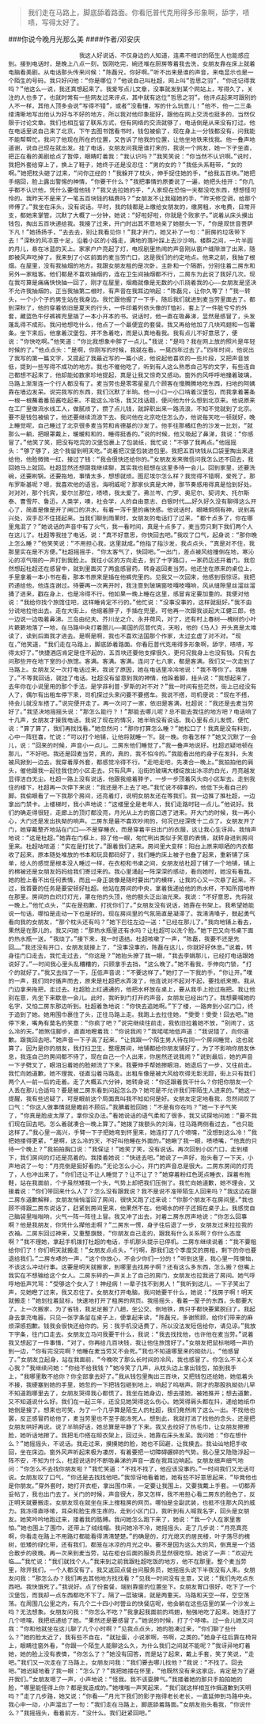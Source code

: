 > 我们走在马路上，脚底舔着路面。你看厄普代克用得多形象啊，舔字，啧啧，写得太好了。

###你说今晚月光那么美
####作者/邓安庆

						我这人好说话，不仅身边的人知道，连素不相识的陌生人也能感应到。接到电话时，是晚上八点一刻，饭刚吃完，碗还堆在厨房等着我去洗，女朋友靠在床上就着电脑看美剧。从电话那头传来问候：“陈磊兄，你好啊。”听不出来是谁的声音，来电显示也是一个陌生的号码，我只好问他：“你是哪位？”他说自己叫杜超，网上叫“哲思之羽”，“你还记得我吗？”他这么一说，我还真想起来了。我爱写点儿文章，没事就发到某个网站上，写得久了，关注的人也多了，也就时常有一些网友过来评点，其中就有这位“哲思之羽”。他评点起来可跟别的人不一样，其他人顶多会说“写得不错”，或者“没看懂，写的什么玩意儿！”他不，他一二三条缕清晰地写出他认为好与不好的地方，所以我对他印象挺好，跟他在网上交流也挺多的，当然仅限于讨论文章。我们也相互留了联系方式，但有网络的交流就够了，电话倒是从来没有打过。他在电话里说自己来了北京，下午去图书馆看书时，钱包被偷了，现在身上一分钱都没有，问我能不能帮帮忙。我问了他现在所在的位置，又告诉了他我的位置，让他坐地铁来找我。他一叠声地道谢，说自己现在就出发。挂了电话，女朋友问我是谁打来的，我说一个网友，她一下子坐直，把正在看的美剧给点了暂停，眼睛盯着我：“我认识吗？”我笑笑说：“你当然不认识啊。”说时，我把外套给穿上了，换上了鞋子，她终于还是没忍住：“男的女的？”我低头系鞋带，“女的啊。”她把枕头砸了过来，“问你正经的！”我躲开了枕头，伸手捉住她的手，“给我五百块。”她把手缩回，脸上露出警惕的神情，“你要干什么？”我把事情的原委说了一遍，她把头扭开：“你几乎都不认识他，凭什么要借他钱？”我又去拉她的手，“人家现在恐怕一天都没吃东西，想想怪可怜的。我昨天不是来了一笔五百块钱的稿费吗？”女朋友不让我碰她的手，“昨天修空调，给那个师傅了。”我坐在床头，没有说话。平时，我的钱都是上缴给女朋友的，缴房租，水电费，日常开支，都她来掌管。沉默了大概了一分钟，她说：“好啦好啦，你就是个败家子。”说着从床头摸出钱包，掏出五百块递给我。我接了过来，开门时出其不意地亲了她额头一下，“你是观世音菩萨下凡！”她扬扬手，“去去去，别让我看见你！”我才开门，她又补了一句：“厨房的垃圾带下去！”深秋的风凉意十足，沿着小区的小路走，满地的落叶踩上去沙沙响。楼群之间，一片半圆的月儿，悬在冰蓝的天上。家家户户亮起了灯，电视剧里热闹的声音刚从窗户缝隙泄了出来，随即被风声吃掉了。我来到了小区前面的麦当劳门口，这是我们的约定地点。他来之前，我抽了根烟。在屋里，没有我抽烟的地方。我跟女朋友租的是次卧，主卧和一个隔断，分别住着二房东和另外一家租客。他们都是不喜欢抽烟的，连在卫生间抽烟都不行，二房东为此说了我好几次。现在我可算是痛痛快快抽一回了，刚才在屋里，烟瘾就像是无数的小爪挠着我的心——女朋友是坚决不允许我抽烟的。正当我抽第二根时，有声音在我耳边响起：“陈磊兄，让你久等了！”我一转头，一个小个子的男生站在我身边。我忙跟他握了一下手，随后我们就进到麦当劳里面去了。都到深秋了，他的穿着依旧是夏天的行头，一件印着列侬头像的T恤衫，套上了一件脏兮兮的外套，藏蓝色牛仔裤裤兜里插了一本小开本的书。说话时，他一直在吸鼻涕，显然是感冒了，头发蓬乱得不成形。我问他想吃什么，他点了一个最便宜的套餐。我又再给他加了几块鸡翅和一包薯条。坐下来后，他拿着汉堡包，并不急着吃，而是认真地看我。我有点儿不好意思了，便说：“你快吃啊。”他笑道：“你比我想象中胖了一点儿。”我说：“是吗？我在网上放的照片是年轻时候的了。”他点点头：“是啊，你刚写的时候，我就在看。一晃四年过去了。”四年时间，他说出了我写的第一篇文字，又提起了我最近写的一篇小说，他说起他喜欢的一些片段，又把声音放低，提到一些写得不成功的地方。我也不催他吃了，听到有人这么熟悉自己写的文字，有些连自己都想不起来了，他却能如数家珍地提起，真是让我又惊奇又感动。窗外的风呼呼地撞着玻璃，马路上渐渐连一个行人都没有了。麦当劳也是零零星星几个顾客在慢腾腾地吃东西，扫地的阿姨靠在墙边发呆。说完我写的东西，我们沉默了半晌。他一小口一小口啃着汉堡包，而我拿着薯条一根一根蘸着番茄酱吃起来。不能这么冷场，我又找话题，便问他为什么想到北京来。他说原来在工厂里做流水线工人，做腻烦了，攒了点儿钱，就辞职出来一路流浪，不知不觉就到了北京。要不是钱包被偷了，他还要继续流浪下去。我问他在北京吃住怎么办，他说每天吃一顿就好，晚上睡觉呢，自己睡过了北京很多麦当劳和肯德基的沙发了。他手往那橘红色的沙发一比划，“就那么一躺，把眼罩戴上，暖暖和和的，睡得挺香的。”说的时候，他又吸起了鼻涕，我说：“你感冒了。”他笑了笑，把没有吃完的汉堡包裹上了包装纸，我忙说：“不够了我再点。”他摇摇头：“够了够了，这个我留到明天吃。”说着把汉堡包装进包里。我把五百块钱从口袋里掏出来递给他，他脸微微一红，接过了钱：“我会很快还给你的。”女朋友发来微信问我怎么还不回去，我回她马上就回。杜超显然还想跟我继续聊，其实我也挺想在这里多待一会儿。回到家里，还要洗碗，还要刷锅，还要拖地，事情太多，想想就烦。图尼埃尔怎么样？我觉得不错啊，爱死了。那布罗斯基呢？嗯，我喜欢他的语言。海明威呢？那家伙真是大神，那节奏感用得真是恰到好处。对对对，那个托宾，爱尔兰那位，啧啧，我太爱了。弗兰岑、门罗、奥尼尔、契诃夫、托尔斯泰、曹雪芹、鲁迅，人类学，噢，社会学，人的自由意志、白银时代……好久好久没有聊得这么开心了，简直是像是开了闸口的洪水，有着一泻千里的痛快感。他说话时，眼睛炯炯有神，说到高兴处，双手忍不住搓起来。当我们聊到雨果时，女朋友的电话打了过来，“都十点多了，你在哪里鬼混了？”她说话的声音中有了火气，我一看时间，真是十点多了，麦当劳只剩下我们两个人在这儿了。杜超等我挂了电话，说：“真不好意思，你快回去吧。”我叹了口气，起身说：“那你晚上怎么睡？”他笑笑说：“不用担心我，这里就成。”他指了指沙发，我点点头，“真是对不住，我那里实在是不方便。”杜超摇摇手，“你太客气了，快回吧。”一出门，差点被风给撞倒在地，寒沁沁的凉气啪的一声打到我脸上。我往小区的方向走去，到了十字路口，一家药店还开着门。我忽然想起杜超还在感冒中，就到里面买了两盒感冒药，转身返回麦当劳。他还坐在原来的桌位上，手里拿着一本小书在看，那本书原来是插在他裤兜里的。见我又一次回来，他感到很惊讶。我把药递给他，他连连谢过。待要再一次离开时，我注意到玻璃窗吱嘎吱嘎响，风从缝隙里丝溜丝溜捅了进来，戳在身上，也是冷得不行。他如果一晚上睡在这里，感冒肯定要加重的。我便对他说：“我给你找个旅馆住吧，这样睡肯定不行的。”他忙说：“没事没事的，这样就挺好。”我不由分说地拉他出去。走在大街上，他缩着脖子，手插在兜里。可他再一次跟我谈起大江健三郎，他一边说一边吸着鼻涕。三岛由纪夫、芥川龙之介、永井荷风，对了，还有村上春树——槐树的小叶片簌簌地落了一地，在马路中央打着圈儿——美国的厄普代克，天啦，他的《马人》开头真是太难读了，读到后面我才进去。是啊是啊，我也不喜欢法国那个作家，太过玄虚了对不对。“现在，”他笑道，“我们走在马路上，脚底舔着路面。你看厄普代克用得多形象啊，舔字，啧啧，写得太好了。”快捷酒店肯定是住不起的，五百块还要他支撑很久，更何况我身上也没有钱。只有去问那些开在地下室的小旅馆。客满。客满。客满。连问了七八家，都是客满。我们又一次走到了马路上。女朋友又一次打电话过来，我说了原因，她在电话里冷冷地说：“我不等你了。我睡了。”不等我回话，就挂了电话。杜超没有留意到我的神情，他跺着脚，扭头说：“我想起来了，去年你在小说里用的那个手法，是学菲利普·罗斯的对不对？”我一时间有些茫然，街上已经没有人了，偶尔有出租车停下来，司机探过头来问要不要搭车。我说不搭，司机便说：“现在不搭，待会儿就没车搭了。”说完便开走了。再一次问了一家，依旧是客满，杜超说：“我还是去麦当劳好了。”我坚决地摇摇头说：“那怎么能行？！”那能去哪儿呢？总不能去我住的地方吧？电话响了十几声，女朋友才接我电话。我说了现在的情况，她半晌没有说话。我心里有点儿发慌，便忙说：“算了算了，我们再找找看。”她忽然问：“那你打算怎么睡？”她松口了！我真是没有料到，心中一阵狂喜，忙说：“可以打个地铺，让他将就睡一下。就一晚。你看怎样？”她又沉默了一会儿，说：“回来的时候，声音小一点儿。二房东他们睡觉了。”我一叠声地说好。杜超迟疑地顿在那儿，“不好吧。我还是回麦当劳，真的，真的，我不怕冷的。”我能看出他的身子在发抖，头发被风掀到一边去。我穿着厚外套，都感觉冷得不行。“走吧走吧，先凑合一晚上。”我拍拍他的肩头，催他跟我一起往我住的小区走去。只有风声，沿街的玻璃大楼绽放出冰凉的白光，月亮越发显得洁白无尘。杜超一路上没有说话，他跟我缩着脖子，一步一步顶着风头向小区犁去。走到我住的楼下，杜超再一次停下来说：“我还是不上去了吧。”我忙说不碍事的，他低下头看自己的脚。我偷眼看了一下我那个房间，还亮着灯，说明女朋友还在等我们。我一边推了推杜超，一边拿出门禁卡。上楼梯时，我小声地说：“这楼里全是老年人，我们走路时轻一点儿。”他说好。我们的确走得很轻，走廊上的顶灯都没亮，月光从上方的窗口透了进来。开大门的时候，我一再小心，大门还是发出执拗的响声。二房东是最不喜欢吵闹的，何况已经深夜十二点了。女朋友开了门，她穿戴整齐地站在门口——不是穿睡衣，而是穿着平日出门的衣服，这让我心生讶异。我悄声地说：“这是杜超。”她靠在门框上，掠了他一眼，匆忙咧出类似于笑意的表情，就转身进到房间里来。杜超咕哝道：“实在是打扰了。”跟着我们进来。房间里大变样：阳台上原来晾晒的内衣都收了起来，原本随处堆放的书本和玩具都码好了，我们睡的床上被子也叠了起来，重新铺了床单，给人的感觉是根本没人睡过一样，在衣柜和书桌之间，女朋友给杜超了铺了一个地铺，铺上的棉被还是女朋友妈妈给我们寄过来的。我心里涌起一阵深深的感动，看向她时，她没有看我。她的脸上看不出任何表情，而且一身正装像是随时要出门的模样，让我的心又一次悬了起来。不过，我首要的任务是要安顿好杜超。他站在房间的中央，拿着我递给他的热水杯，不知所措地杵在那里。房间的白炽灯灯光，罩在他的头顶，他的额头泛出油光来。我说：“不好意思，先将就一晚上。”他忙点头，“实在是抱歉，打扰你们了。”女朋友没有说话，她靠在书架上。我希望她能说一句话，哪怕是走动一下也是好的。现在房间里的气氛简直是凝滞了。我清清嗓子，鼓起勇气看向我的女朋友，“那个枕头还有吗？”她下巴往左边一送：“已经在那儿了。”我向地铺上看去，果然是在那儿的。我又问她：“那热水瓶里还有水吗？让杜超可以洗个脸。”她下巴又向书桌下面的热水瓶一送，“我烧了。”接下来，我一时语结。杜超咳嗽了一声，“陈磊，我要不还是先回……”我还没有开口，女朋友就接上了，“没事没事的，陈磊在这儿，你就好好休息。”说着，转身往门口走去，我忙走过去，“你这是？”她抬头撩了我一眼，“我去李娟那儿，已经打电话跟她说好了。”一时间我心里头乱糟糟的，只顾拿手去挡，“这么晚了。”她不看我，手伸向门锁，“打个的就好了。”我又去挡了一下，压低声音说：“不要这样了。”她打了一下我的手，“你让开。”噗的一声，我们同时循声而去，原来是杜超把水弄泼了，他连说对不起对不起，要找纸来擦。我从门边拿来拖把，走过去。杜超脸上红通通的，他把水杯放在桌上，要从我手上抢过拖把。我让他别在意，先坐下来歇息一会儿。此时，我听到门打开的声音，女朋友已经出门了。我想要喊她的名字，又怕二房东那边听到。杜超着急地说：“你快去追她啊。”下了楼，一路奔到小区门口，终于追到了她。她用围巾裹住了头，正往马路上走。我跑上去拉住她，“雯雯！雯雯！回去吧。”她停下来，嘴角有莫名的笑意：“你疯了吧？”说完继续往前走，我依旧拉着她不放，“别闹了，这么冷的天。”她煞住脚步，直直地瞪着我：“你说我闹？”我喏喏地低声道：“我说错了，向你道歉。跟我回去吧。”她声音一下子高了起来，“让我跟一个陌生男人待在同一个房间睡觉，这也就算了。因为是你的朋友，我打扫卫生，整理房间，地铺都给你朋友铺好了，为了不影响你朋友休息，我连自己的房间都不待了，现在自己一个人出来，你居然还说我闹？”说到最后，她的声音一下子劈叉了，眼泪沿着她的脸颊流了下来。我要伸手帮她擦眼泪，她退后了一步，又往前走。我忙向她道歉，她不理我，径直沿着马路走。出租车像是被大风给吹得无影无踪，街上只有我们两个人一前一后的走着。走了大概五六分钟，她转身说：“你还跟着我干什么？你把你朋友一个人丢在那儿合适吗？要是被二房东看到问起怎么办？她可是不允许我们带陌生人进来的。”她这一提醒，我有些迟疑了，可是眼前这个局面真叫我不知如何是好。女朋友定定地看我，忽然间叹了口气：“你这人做事情就是瞻前不顾后。”我腆着脸回她：“不是有你在吗？”她一下子气笑了，“你真是脸皮太厚了，拿你没办法。”看她说话的语气柔和了很多，我又试探地问她：“要不我们现在回去吧。怎么着就凑合一晚上算了。”她拨了拨额头的刘海，往马路两侧看过去，“也只能这样了。”我心里一高兴，手臂一下子把她弯到怀里来，她连打了几个喷嚏，“没想到这么冷！”我把她搂得更紧，“是啊，这么冷的天，不好叫他睡在外面的。”她瞅了我一眼，啧啧嘴，“他真的只待一个晚上？”我拍拍胸口说：“我保证！”她笑了笑，没有说话。再次回到小区门口，走到楼下，我们房间的灯还是亮着的。我搂着她说：“快进去吧。”她说了一声好，抬头看了一下天，小声地说了一句：“月亮倒是挺好看的。”无论怎么小心，开门的声音总是很大。二房东房间的灯亮了，人也冲出来了，“你们还让不让人睡觉了？让不让了？”她穿着粉红色斑点睡衣，踩着布拖鞋，站在我面前，个子虽然矮我一个头，气势上却把我们压倒了。我忙向她道歉，她不理会，又接着说：“你们带回来什么人了？怎么没有跟我说？我不是说不准带陌生人回来吗？”我这边在跟二房东道歉解释，女朋友悄悄溜回了房间，很快又跑了过来说：“你那个朋友不在房间里。”我也顾不得跟二房东说话了，赶紧到房间里来，他果然不在。他喝水的杯子还搁在桌子上。我感觉自己脑袋里嗡嗡响，火气一阵一阵往上冒。我又冲了出去，对着二房东厉声地说：“你怎么回事啊？他是我朋友，你凭什么撵他走啊？”二房东一愣，身子往后退了一步，女朋友过来拉拉我的衣袖。二房东回过神来，又重整旗鼓，“你朋友自己走的，跟我有什么关系啊？你什么态度啊？”我不理她，拿起手机拨打杜超的电话，手机那头提示已停机。二房东继续说着：“我不要租给你们了！你们明天就搬走！”女朋友点点头，“行啊，那我们这个季度交的房租，剩下的你也要退给我们。”二房东哧的一声，“这个你放心，不会少你们一分的！”听到这里，我心里一阵懊恼，不该这么冲动行事。这要是明天就搬家，到哪里去找房子啊？还有这么多东西，怎么搬？但嘴上我实在不想输给这个女人。二房东砰的一声关上了自己的房门，女朋友也拉我进了房间。她气呼呼地低声咒骂：“受够这个女人了！神经病！一辈子找不到男人！”我听到这儿，一下子笑出了声，见她瞪了过来，我又忍住了。女朋友打开电脑，我问她要干什么，她说：“找房子啊！明天就搬走！”她划拉着鼠标，快速地打开了租房的网页。我摇摇头，看着一屋子的东西，头都要大了。上一次搬家，为了省钱，我足足搬了八趟，坐公交、倒地铁，两只手都快要累脱臼了。我起身去拿充电器，只见一张字条留在桌子上，便拿起来读，“陈磊兄，多谢照顾，给你们带来的麻烦深感抱歉。钱我会很快还给你的。另：我手机没话费了，所以没法发短信给你，请见谅。”我放下字条，往门口走去。女朋友立马问我要干什么，我说：“我去找找他，也许他在麦当劳。”说着我又想起了一件事情，“对了，你再给几百块钱，我让他住旅馆好了。”女朋友把鼠标啪嗒一声扔到一边，“你有完没完啊？他睡在麦当劳又不会死。”我也不知道哪里来的拗劲儿，“他感冒了。”女朋友立起身，站在我面前，“今晚吹了那么长时间的冷风，我也感冒了。你怎么不关心关心我？”我继续问她：“你给不给我钱？”她冷笑了几声，从枕头边上拿出钱包，拍到我手上，“我哪里敢不给你？你全部拿去好了。”我从钱包里掏出三百块，又把钱包还给她，她低着头不接，我硬塞到她的手里，她忽的一下把钱包砸到地上，响起了呜咽声。刚才的那股执拗劲儿早不知道跑哪里去了，女朋友哭得我心都慌了。我坐在她身边，想去搂她，被她推开；想去道歉，又不知道说什么好。我们在一起三年，还没见她哭得这么伤心。她哭得肩头都在抖，递给她纸巾她倒是接了。想来也可笑，为了一个几乎算是陌生人的杜超，我们竟然闹了这么一出。不找他也罢，反正感冒药给他了，麦当劳里也不至于能冻死人。想到此，我就打消了找他的念头，还是把女朋友哄好再说。说了半晌好话，她总算是平静了下来。我又去绞好了热毛巾，让女朋友擦擦脸，她听话地擦了。我把毛巾搭在晾衣架上，回过头，她靠在床头发呆。我问她：“你在想什么？”她摇摇头，不说话。我走过来，摸摸她的脸，她也不回避，让我摸去。我讪讪地把手收回，坐在床边。窗外风声听起来极为凄厉，有着要把一切障碍碾碎的气势。我心里又隐隐浮起一阵不安，不知为什么，杜超说话时不断吸鼻涕的声音一直在我耳边响起。女朋友细声细气地问：“你怎么不去找你朋友啦？”我忙笑道：“不找不找了，他应该没事的。”一时间我们又无话可说。女朋友叹了口气，“你还是去找找他吧。”我惊讶地看着她，她有些不好意思起来，“毕竟他也是你朋友。”穿外套时，她打开衣柜，拿出围巾来，一定要让我围上，又要我戴上手套。一切都弄妥帖了，我也出门去了。关门的时候，声音很大，那又怎样，我不用担心看二房东的脸色了，反正明天就要搬走。女朋友现在就坐在床上搜租房的网页。哪怕是全副武装，也抵不住那大风的威力。我冻得直哆嗦，耳朵和脸生疼生疼的。走到小区门口，我听到有人喊我名字，回头是女朋友。她笑吟吟地跑过来，搂着我的胳膊。我问她怎么跑下来了，她说：“我一个人在家里害怕。”她也围上了围巾，还带上了绒线帽。我问她冷不冷，她摇摇头，走了几步说：“月亮真亮啊，你看走在路上不用路灯都能看得清清楚楚。”的确是的，灯光熄灭的居民楼，叶子落尽的槐树，低矮的绿化带，还有我们，都笼在冰凉的月光之中。要不是因为这么大的风，倒真是一个适合散步的夜晚。再一次来到麦当劳，站在柜台后面的服务员显然很吃惊。她说了一声：“欢迎光临……”我忙说：“我们就找个人。”我来到之前我跟杜超吃饭的地方，他不在那里。整个麦当劳里，除开我们，一个人都没有了。我又返回点餐台问服务员，她摇摇头说下半夜没有人来。女朋友问我：“那怎么办？我们再去其他地方找找看？”见我一时间没有主意，又说：“我们先吃点东西吧。我快饿死了。”我说好。点了份套餐，端到靠窗的位置坐下。女朋友胃口很好，吃下了一个汉堡包，而我却一点东西都吃不下了。隔了一层玻璃，就是两重天。马路和天空一样，空空荡荡。在周围几公里之内，有几个二十四小时营业的快餐店呢，他会躺在这些店里的某一个沙发上吗？无法想象。女朋友问我：“你怎么不吃？”我拿起我面前的鸡翅，勉强地吃了起来。她连打了几个喷嚏，我把纸递给了她。“果然还是要感冒了。”她说的时候，打了个哆嗦。过一会儿她又问我：“你和他就坐在这儿聊了几个小时啊？”见我点点头，她的脸凑过来，“你们聊了些什么？”她的脸太近了，我有些不自在，“就扯蛋，小说家啊，书啊，之类的。”她身子往后靠在椅背上，眼睛往窗外看，“你跟一个陌生人能聊这么久，为什么我们之间就不能呢？”我讶异地盯着她，她的脸上没有表情，“你怎么了？”她没有回答，而是站了起来，戴上手套，笑了笑说，“走吧。”我们又一次走在了马路上，女朋友问我：“我们要去哪儿找他？”我说：“不找了。回去吧。”她迟疑地看了我一眼：“怎么了？”我把她搂在怀里，“他既然没有来这家店，肯定是为了避开我们。”女朋友嗯了一声，小声地说：“怪我。我不该耍脾气。”我搂着她的那只手拍拍她的脸，“哪里能怪得上你？都是我造成的。”她噗嗤一声笑起来，“我们就这样相互作揖道歉到天明吗？”走了几步路，她又说：“你看——”月光下我们的影子拖得老长老长，一直延伸到马路中央。我心中一动，小声溜出了一句：“我们走在马路上，脚底舔着路面。”女朋友抬头看我，“你说什么？”我摇摇头，看着前方，“没什么。我们赶紧回吧。”			  		